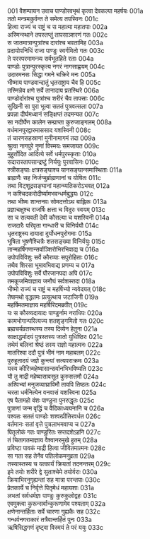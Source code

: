 001    वैशम्पायन उवाच
पाण्डोरवभृथं कृत्वा देवकल्पा महर्षयः	001a  
ततो मन्त्रमकुर्वन्त ते समेत्य तपस्विनः	001c  
हित्वा राज्यं च राष्ट्रं च स महात्मा महातपाः	002a  
अस्मिन्स्थाने तपस्तप्तुं तापसाञ्शरणं गतः	002c  
स जातमात्रान्पुत्रांश्च दारांश्च भवतामिह	003a  
प्रदायोपनिधिं राजा पाण्डुः स्वर्गमितो गतः	003c  
ते परस्परमामन्त्र्य सर्वभूतहिते रताः	004a  
पाण्डोः पुत्रान्पुरस्कृत्य नगरं नागसाह्वयम्	004c  
उदारमनसः सिद्धा गमने चक्रिरे मनः	005a  
भीष्माय पाण्डवान्दातुं धृतराष्ट्राय चैव हि	005c  
तस्मिन्नेव क्षणे सर्वे तानादाय प्रतस्थिरे	006a  
पाण्डोर्दारांश्च पुत्रांश्च शरीरं चैव तापसाः	006c  
सुखिनी सा पुरा भूत्वा सततं पुत्रवत्सला	007a  
प्रपन्ना दीर्घमध्वानं सङ्क्षिप्तं तदमन्यत	007c  
सा नदीर्घेण कालेन सम्प्राप्ता कुरुजाङ्गलम्	008a  
वर्धमानपुरद्वारमाससाद यशस्विनी	008c  
तं चारणसहस्राणां मुनीनामागमं तदा	009a  
श्रुत्वा नागपुरे नॄणां विस्मयः समजायत	009c  
मुहूर्तोदित आदित्ये सर्वे धर्मपुरस्कृताः	010a  
सदारास्तापसान्द्रष्टुं निर्ययुः पुरवासिनः	010c  
स्त्रीसङ्घाः क्षत्रसङ्घाश्च यानसङ्घान्समास्थिताः	011a  
ब्राह्मणैः सह निर्जग्मुर्ब्राह्मणानां च योषितः	011c  
तथा विट्शूद्रसङ्घानां महान्व्यतिकरोऽभवत्	012a  
न कश्चिदकरोदीर्ष्यामभवन्धर्मबुद्धयः	012c  
तथा भीष्मः शान्तनवः सोमदत्तोऽथ बाह्लिकः	013a  
प्रज्ञाचक्षुश्च राजर्षिः क्षत्ता च विदुरः स्वयम्	013c  
सा च सत्यवती देवी कौसल्या च यशस्विनी	014a  
राजदारैः परिवृता गान्धारी च विनिर्ययौ	014c  
धृतराष्ट्रस्य दायादा दुर्योधनपुरोगमाः	015a  
भूषिता भूषणैश्चित्रैः शतसङ्ख्या विनिर्ययुः	015c  
तान्महर्षिगणान्सर्वाञ्शिरोभिरभिवाद्य च	016a  
उपोपविविशुः सर्वे कौरव्याः सपुरोहिताः	016c  
तथैव शिरसा भूमावभिवाद्य प्रणम्य च	017a  
उपोपविविशुः सर्वे पौरजानपदा अपि	017c  
तमकूजमिवाज्ञाय जनौघं सर्वशस्तदा	018a  
भीष्मो राज्यं च राष्ट्रं च महर्षिभ्यो न्यवेदयत्	018c  
तेषामथो वृद्धतमः प्रत्युत्थाय जटाजिनी	019a  
महर्षिमतमाज्ञाय महर्षिरिदमब्रवीत्	019c  
यः स कौरव्यदायादः पाण्डुर्नाम नराधिपः	020a  
कामभोगान्परित्यज्य शतशृङ्गमितो गतः	020c  
ब्रह्मचर्यव्रतस्थस्य तस्य दिव्येन हेतुना	021a  
साक्षाद्धर्मादयं पुत्रस्तस्य जातो युधिष्ठिरः	021c  
तथेमं बलिनां श्रेष्ठं तस्य राज्ञो महात्मनः	022a  
मातरिश्वा ददौ पुत्रं भीमं नाम महाबलम्	022c  
पुरुहूतादयं जज्ञे कुन्त्यां सत्यपराक्रमः	023a  
यस्य कीरित्र्महेष्वासान्सर्वानभिभविष्यति	023c  
यौ तु माद्री महेष्वासावसूत कुरुसत्तमौ	024a  
अश्विभ्यां मनुजव्याघ्राविमौ तावपि तिष्ठतः	024c  
चरता धर्मनित्येन वनवासं यशस्विना	025a  
एष पैतामहो वंशः पाण्डुना पुनरुद्धृतः	025c  
पुत्राणां जन्म वृद्धिं च वैदिकाध्ययनानि च	026a  
पश्यतः सततं पाण्डोः शश्वत्प्रीतिरवर्धत	026c  
वर्तमानः सतां वृत्ते पुत्रलाभमवाप्य च	027a  
पितृलोकं गतः पाण्डुरितः सप्तदशेऽहनि	027c  
तं चितागतमाज्ञाय वैश्वानरमुखे हुतम्	028a  
प्रविष्टा पावकं माद्री हित्वा जीवितमात्मनः	028c  
सा गता सह तेनैव पतिलोकमनुव्रता	029a  
तस्यास्तस्य च यत्कार्यं क्रियतां तदनन्तरम्	029c  
इमे तयोः शरीरे द्वे सुताश्चेमे तयोर्वराः	030a  
क्रियाभिरनुगृह्यन्तां सह मात्रा परन्तपाः	030c  
प्रेतकार्ये च निर्वृत्ते पितृमेधं महायशाः	031a  
लभतां सर्वधर्मज्ञः पाण्डुः कुरुकुलोद्वहः	031c  
एवमुक्त्वा कुरून्सर्वान्कुरूणामेव पश्यताम्	032a  
क्षणेनान्तर्हिताः सर्वे चारणा गुह्यकैः सह	032c  
गन्धर्वनगराकारं तत्रैवान्तर्हितं पुनः	033a  
ऋषिसिद्धगणं दृष्ट्वा विस्मयं ते परं ययुः	033c  
